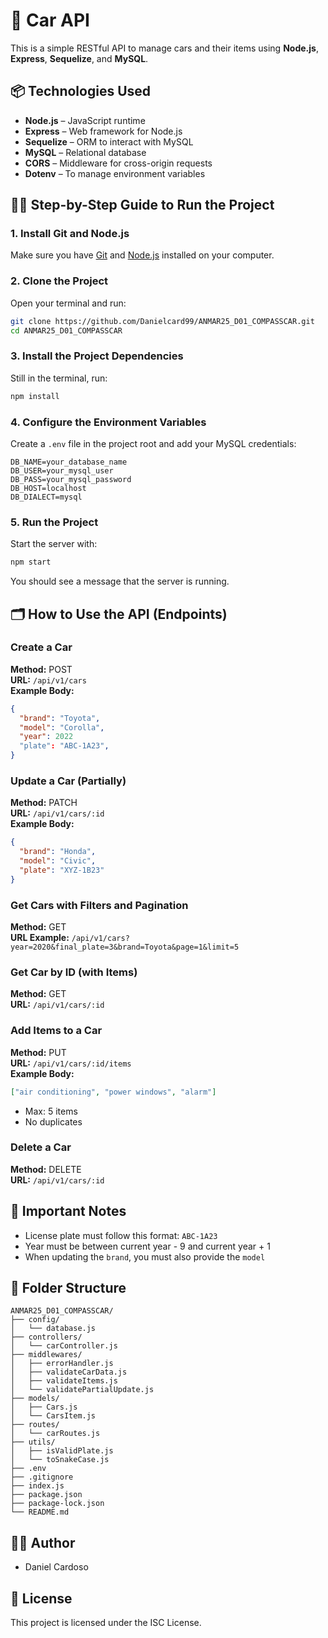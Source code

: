 # 🚗 Car API

This is a simple RESTful API to manage cars and their items using **Node.js**, **Express**, **Sequelize**, and **MySQL**.

## 📦 Technologies Used

- **Node.js** – JavaScript runtime
- **Express** – Web framework for Node.js
- **Sequelize** – ORM to interact with MySQL
- **MySQL** – Relational database
- **CORS** – Middleware for cross-origin requests
- **Dotenv** – To manage environment variables

## 🧑‍💻 Step-by-Step Guide to Run the Project

### 1. Install Git and Node.js

Make sure you have [Git](https://git-scm.com/downloads) and [Node.js](https://nodejs.org/) installed on your computer.

### 2. Clone the Project

Open your terminal and run:

```bash
git clone https://github.com/Danielcard99/ANMAR25_D01_COMPASSCAR.git
cd ANMAR25_D01_COMPASSCAR
```

### 3. Install the Project Dependencies

Still in the terminal, run:

```bash
npm install
```

### 4. Configure the Environment Variables

Create a `.env` file in the project root and add your MySQL credentials:

```
DB_NAME=your_database_name
DB_USER=your_mysql_user
DB_PASS=your_mysql_password
DB_HOST=localhost
DB_DIALECT=mysql
```

### 5. Run the Project

Start the server with:

```bash
npm start
```

You should see a message that the server is running.

## 🗂️ How to Use the API (Endpoints)

### Create a Car

**Method:** POST  
**URL:** `/api/v1/cars`  
**Example Body:**

```json
{
  "brand": "Toyota",
  "model": "Corolla",
  "year": 2022
  "plate": "ABC-1A23",
}
```

### Update a Car (Partially)

**Method:** PATCH  
**URL:** `/api/v1/cars/:id`  
**Example Body:**

```json
{
  "brand": "Honda",
  "model": "Civic",
  "plate": "XYZ-1B23"
}
```

### Get Cars with Filters and Pagination

**Method:** GET  
**URL Example:** `/api/v1/cars?year=2020&final_plate=3&brand=Toyota&page=1&limit=5`

### Get Car by ID (with Items)

**Method:** GET  
**URL:** `/api/v1/cars/:id`

### Add Items to a Car

**Method:** PUT  
**URL:** `/api/v1/cars/:id/items`  
**Example Body:**

```json
["air conditioning", "power windows", "alarm"]
```

- Max: 5 items
- No duplicates

### Delete a Car

**Method:** DELETE  
**URL:** `/api/v1/cars/:id`

## 📝 Important Notes

- License plate must follow this format: `ABC-1A23`
- Year must be between current year - 9 and current year + 1
- When updating the `brand`, you must also provide the `model`

## 📁 Folder Structure

```
ANMAR25_D01_COMPASSCAR/
├── config/
│   └── database.js
├── controllers/
│   └── carController.js
├── middlewares/
│   ├── errorHandler.js
│   ├── validateCarData.js
│   ├── validateItems.js
│   └── validatePartialUpdate.js
├── models/
│   ├── Cars.js
│   └── CarsItem.js
├── routes/
│   └── carRoutes.js
├── utils/
│   ├── isValidPlate.js
│   └── toSnakeCase.js
├── .env
├── .gitignore
├── index.js
├── package.json
├── package-lock.json
└── README.md
```

## 👨‍💻 Author

- Daniel Cardoso

## 📝 License

This project is licensed under the ISC License.
